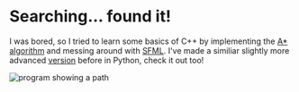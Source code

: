 # Searching... found it!
I was bored, so I tried to learn some basics of C++ by implementing the [A* algorithm](https://en.wikipedia.org/wiki/A*_search_algorithm) and messing around with [SFML](https://www.sfml-dev.org/). I've made a similiar slightly more advanced [version](https://github.com/fatonhoti/a-star) before in Python, check it out too!

![program showing a path](https://user-images.githubusercontent.com/85518265/189713347-6158b180-183c-4c64-b2b7-d0812f23421f.png)

